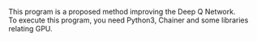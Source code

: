 This program is a proposed method improving the Deep Q Network.  
To execute this program, you need Python3, Chainer and some libraries relating GPU.
